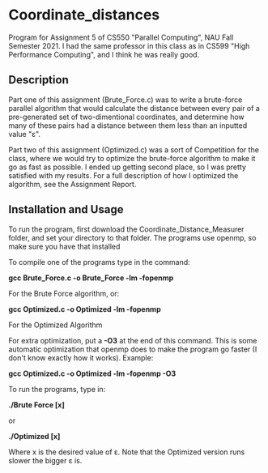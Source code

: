 # Coordinate_distances
Program for Assignment 5 of CS550 "Parallel Computing", NAU Fall Semester 2021. I had the same professor in this class as in CS599 "High Performance Computing", and I think he was really good.

## Description
Part one of this assignment (Brute_Force.c) was to write a brute-force parallel algorithm that would calculate the distance between every pair of a pre-generated set of two-dimentional coordinates, and determine how many of these pairs had a distance between them less than an inputted value "ε".

Part two of this assignment (Optimized.c) was a sort of Competition for the class, where we would try to optimize the brute-force algorithm to make it go as fast as possible. I ended up getting second place, so I was pretty satisfied with my results. For a full description of how I optimized the algorithm, see the Assignment Report.

## Installation and Usage
To run the program, first download the Coordinate_Distance_Measurer folder, and set your directory to that folder. The programs use openmp, so make sure you have that installed

To compile one of the programs type in the command:

__gcc Brute_Force.c -o Brute_Force -lm -fopenmp__

For the Brute Force algorithm, or:

__gcc Optimized.c -o Optimized -lm -fopenmp__

For the Optimized Algorithm

For extra optimization, put a __-O3__ at the end of this command. This is some automatic optimization that openmp does to make the program go faster (I don't know exactly how it works). Example:

__gcc Optimized.c -o Optimized -lm -fopenmp -O3__

To run the programs, type in:

__./Brute Force [x]__

or

__./Optimized [x]__

Where x is the desired value of ε. Note that the Optimized version runs slower the bigger ε is.
